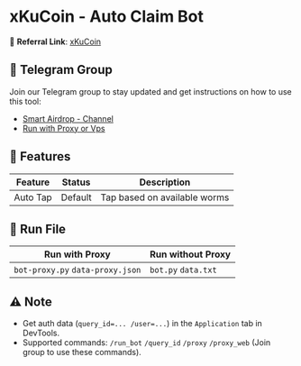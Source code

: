 # xKuCoin - Auto Claim Bot

🔗 **Referral Link**: [xKuCoin](https://t.me/xkucoinbot/kucoinminiapp?startapp=cm91dGU9JTJGdGFwLWdhbWUlM0ZpbnZpdGVyVXNlcklkJTNEMTE3MDE1ODUwMCUyNnJjb2RlJTNE)

## 📢 Telegram Group

Join our Telegram group to stay updated and get instructions on how to use this tool:

- [Smart Airdrop - Channel](https://t.me/smartairdropschannel)
- [Run with Proxy or Vps](https://bit.ly/vps-here)

## 🌟 Features

| Feature  | Status  | Description                  |
| -------- | ------- | ---------------------------- |
| Auto Tap | Default | Tap based on available worms |

## 🚀 Run File

| Run with Proxy                   | Run without Proxy   |
| -------------------------------- | ------------------- |
| `bot-proxy.py` `data-proxy.json` | `bot.py` `data.txt` |

## ⚠️ Note

- Get auth data (`query_id=... /user=...`) in the `Application` tab in DevTools.
- Supported commands: `/run_bot` `/query_id` `/proxy` `/proxy_web` (Join group to use these commands).

